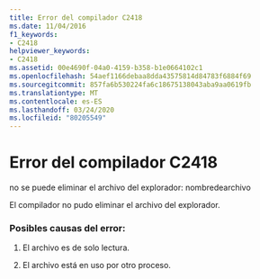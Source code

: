 ```yaml
---
title: Error del compilador C2418
ms.date: 11/04/2016
f1_keywords:
- C2418
helpviewer_keywords:
- C2418
ms.assetid: 00e4690f-04a0-4159-b358-b1e0664102c1
ms.openlocfilehash: 54aef1166debaa8dda43575814d84783f6884f69
ms.sourcegitcommit: 857fa6b530224fa6c18675138043aba9aa0619fb
ms.translationtype: MT
ms.contentlocale: es-ES
ms.lasthandoff: 03/24/2020
ms.locfileid: "80205549"
---
```

# <a name="compiler-error-c2418"></a>Error del compilador C2418

no se puede eliminar el archivo del explorador: nombredearchivo

El compilador no pudo eliminar el archivo del explorador.

### <a name="to-fix-by-checking-the-following-possible-causes"></a>Posibles causas del error:

1. El archivo es de solo lectura.

1. El archivo está en uso por otro proceso.
